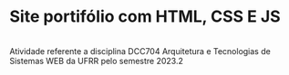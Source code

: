 # Site portifólio com HTML, CSS E JS
<br>
 Atividade referente a disciplina DCC704 Arquitetura e Tecnologias de Sistemas WEB da UFRR pelo semestre 2023.2 
